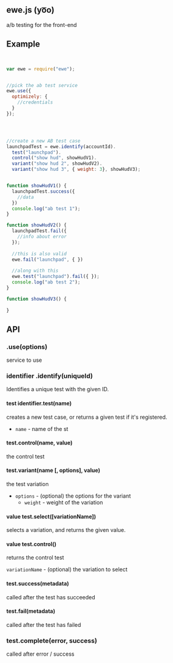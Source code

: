 ## ewe.js (yo͞o)


a/b testing for the front-end


## Example

```javascript


var ewe = require("ewe");


//pick the ab test service
ewe.use({
  optimizely: {
    //credentials
  }
});




//create a new AB test case
launchpadTest = ewe.identify(accountId).
  test("launchpad").
  control("show hud", showHudV1).
  variant("show hud 2", showHudV2).
  variant("show hud 3", { weight: 3}, showHudV3);


function showHudV1() {
  launchpadTest.success({
    //data
  })
  console.log("ab test 1");
}

function showHudV2() {
  launchpadTest.fail({
    //info about error
  });
    
  //this is also valid
  ewe.fail("launchpad", { })
  
  //along with this
  ewe.test("launchpad").fail({ });
  console.log("ab test 2");
}

function showHudV3() {
  
}

```



## API

### .use(options)

service to use

### identifier .identify(uniqueId)

Identifies a unique test with the given ID.

#### test identifier.test(name) 

creates a new test case, or returns a given test if it's registered.

- `name` - name of the st

#### test.control(name, value)

the control test

#### test.variant(name [, options], value)

the test variation

- `options` - (optional) the options for the variant
  - `weight` - weight of the variation



#### value test.select([variationName])

selects a variation, and returns the given value.

#### value test.control()

returns the control test

`variationName` - (optional) the variation to select




#### test.success(metadata)

called after the test has succeeded

#### test.fail(metadata)

called after the test has failed

### test.complete(error, success)

called after error / success







